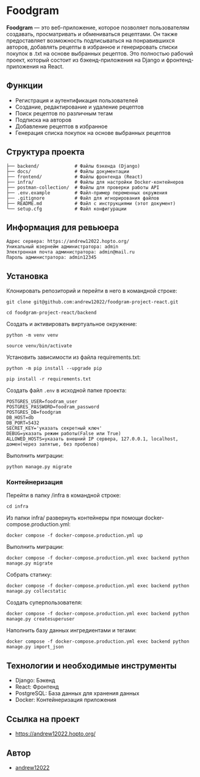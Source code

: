 # Foodgram

**Foodgram** — это веб-приложение, которое позволяет пользователям создавать, просматривать и обмениваться рецептами. Он также предоставляет возможность подписываться на понравившихся авторов, добавлять рецепты в избранное и генерировать списки покупок в .txt на основе выбранных рецептов. Это полностью рабочий проект, который состоит из бэкенд-приложения на Django и фронтенд-приложения на React.

## Функции

- Регистрация и аутентификация пользователей
- Создание, редактирование и удаление рецептов
- Поиск рецептов по различным тегам
- Подписка на авторов
- Добавление рецептов в избранное
- Генерация списка покупок на основе выбранных рецептов

## Структура проекта

```
├── backend/             # Файлы бэкенда (Django)
├── docs/                # Файлы документации
├── frontend/            # Файлы фронтенда (React)
├── infra/               # Файлы для настройки Docker-контейнеров
├── postman-collection/  # Файлы для проверки работы API
├── .env.example         # Файл-пример переменных окружения
├── .gitignore           # Файл для игнорирования файлов
├── README.md            # Файл с инструкциями (этот документ)
└── setup.cfg            # Файл конфигурации
```

## Информация для ревьюера
```
Адрес сервера: https://andrew12022.hopto.org/
Уникальный юзернейм администратора: admin
Электронная почта администратора: admin@mail.ru
Пароль администратора: admin12345
```

## Установка

Клонировать репозиторий и перейти в него в командной строке:

```
git clone git@github.com:andrew12022/foodgram-project-react.git
```

```
cd foodgram-project-react/backend
```

Cоздать и активировать виртуальное окружение:

```
python -m venv venv
```

```
source venv/bin/activate
```

Установить зависимости из файла requirements.txt:

```
python -m pip install --upgrade pip
```

```
pip install -r requirements.txt
```

Создать файл `.env` в исходной папке проекта:

```.env
POSTGRES_USER=foodram_user
POSTGRES_PASSWORD=foodram_password
POSTGRES_DB=foodgram
DB_HOST=db
DB_PORT=5432
SECRET_KEY='указать секретный ключ'
DEBUG=указать режим работы(False или True)
ALLOWED_HOSTS=указать внешний IP сервера, 127.0.0.1, localhost, домен(через запятые, без пробелов)
```

Выполнить миграции:

```
python manage.py migrate
```

### Контейнеризация

Перейти в папку /infra в командной строке:
```
cd infra
```

Из папки infra/ развернуть контейнеры при помощи docker-compose.production.yml:
```
docker compose -f docker-compose.production.yml up
```

Выполнить миграции:
```
docker compose -f docker-compose.production.yml exec backend python manage.py migrate
```

Собрать статику:
```
docker compose -f docker-compose.production.yml exec backend python manage.py collecstatic
```

Создать суперпользователя:
```
docker compose -f docker-compose.production.yml exec backend python manage.py createsuperuser
```

Наполнить базу данных ингредиентами и тегами:
```
docker compose -f docker-compose.production.yml exec backend python manage.py import_json
```

## Технологии и необходимые инструменты
- Django: Бэкенд
- React: Фронтенд
- PostgreSQL: База данных для хранения данных
- Docker: Контейнеризация приложения

## Ссылка на проект
- https://andrew12022.hopto.org/

## Автор
- [andrew12022](https://github.com/andrew12022)
